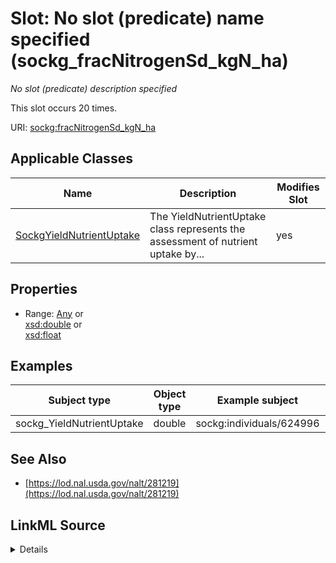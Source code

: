 

# Slot: No slot (predicate) name specified (sockg_fracNitrogenSd_kgN_ha)


_No slot (predicate) description specified_






This slot occurs 20 times.


URI: [sockg:fracNitrogenSd_kgN_ha](https://idir.uta.edu/sockg-ontology/docs/fracNitrogenSd_kgN_ha)



<!-- no inheritance hierarchy -->





## Applicable Classes

| Name | Description | Modifies Slot |
| --- | --- | --- |
| [SockgYieldNutrientUptake](../classes/SockgYieldNutrientUptake.md) | The YieldNutrientUptake class represents the assessment of nutrient uptake by... |  yes  |







## Properties

* Range: [Any](../classes/Any.md)&nbsp;or&nbsp;<br />[xsd:double](http://www.w3.org/2001/XMLSchema#double)&nbsp;or&nbsp;<br />[xsd:float](http://www.w3.org/2001/XMLSchema#float)






## Examples

| Subject type | Object type | Example subject | Example object | Occurrences |
| --- | --- | --- | --- | --- |
| sockg_YieldNutrientUptake | double | sockg:individuals/624996 | 1.058952 | 20 |


## See Also

* [https://lod.nal.usda.gov/nalt/281219](https://lod.nal.usda.gov/nalt/281219)



## LinkML Source

<details>

```yaml
name: sockg_fracNitrogenSd_kgN_ha
annotations:
  count:
    tag: count
    value: 20
description: No slot (predicate) description specified
title: No slot (predicate) name specified
examples:
- object:
    example_object: '1.058952'
    example_object_type: double
    example_predicate: sockg:fracNitrogenSd_kgN_ha
    example_subject: sockg:individuals/624996
    example_subject_type: sockg_YieldNutrientUptake
from_schema: soc-kg
see_also:
- https://lod.nal.usda.gov/nalt/281219
rank: 1000
domain: sockg_YieldNutrientUptake
slot_uri: sockg:fracNitrogenSd_kgN_ha
alias: sockg_fracNitrogenSd_kgN_ha
domain_of:
- sockg_YieldNutrientUptake
range: Any
any_of:
- range: double
- range: float

```
</details>